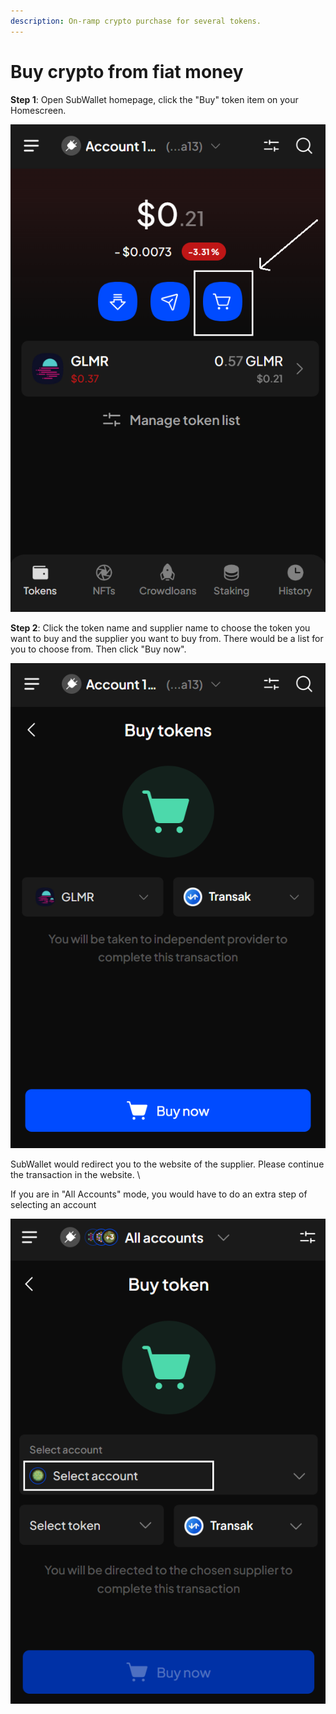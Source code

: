 ```yaml
---
description: On-ramp crypto purchase for several tokens.
---
```


# Buy crypto from fiat money

**Step 1**: Open SubWallet homepage, click the "Buy" token item on your Homescreen.

![](<../.gitbook/assets/image (168) (2).png>)

**Step 2**: Click the token name and supplier name to choose the token you want to buy and the supplier you want to buy from. There would be a list for you to choose from. Then click "Buy now".

![](<../.gitbook/assets/image (183).png>)

SubWallet would redirect you to the website of the supplier. Please continue the transaction in the website. \


If you are in "All Accounts" mode, you would have to do an extra step of selecting an account

![](<../.gitbook/assets/Screenshot 2023-07-06 172140.png>)
